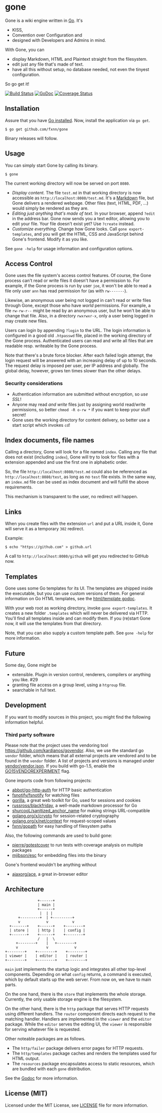 # gone

Gone is a wiki engine written in [Go](http://golang.org). It's

* KISS,
* Convention over Configuration and
* designed with Developers and Admins in mind.

With Gone, you can

* display Markdown, HTML and Plaintext straight from the filesystem.
* edit just any file that's made of text.
* have all this without setup, no database needed, not even the tinyest configuration.

So go get it!

[![Build Status](https://travis-ci.org/fxnn/gone.svg?branch=master)](https://travis-ci.org/fxnn/gone)
[![GoDoc](https://godoc.org/github.com/fxnn/gone?status.svg)](https://godoc.org/github.com/fxnn/gone)
[![Coverage Status](https://coveralls.io/repos/fxnn/gone/badge.svg?branch=master&service=github)](https://coveralls.io/github/fxnn/gone?branch=master)


## Installation

Assure that you have [Go installed](https://golang.org/doc/install).
Now, install the application via `go get`.

```console
$ go get github.com/fxnn/gone
```

Binary releases will follow.


## Usage

You can simply start Gone by calling its binary.

```console
$ gone
```

The current working directory will now be served on port `8080`.

* *Display content.*
  The file `test.md` in that working directory is now accessible as `http://localhost:8080/test.md`.
  It's a [Markdown](https://en.wikipedia.org/wiki/Markdown) file, but Gone delivers a rendered webpage.
  Other files (text, HTML, PDF, ...) would simply be rendered as they are.
* *Editing just anything that's made of text.*
  In your browser, append `?edit` in the address bar.
  Gone now sends you a text editor, allowing you to edit your file.
  Your file doesn't exist yet? Use `?create` instead.
* *Customize everything.*
  Change how Gone looks.
  Call `gone export-templates`, and you will get the HTML, CSS and JavaScript behind Gone's frontend.
  Modify it as you like.

See `gone -help` for usage information and configuration options.


## Access Control

Gone uses the file system's access control features.
Of course, the Gone process can't read or write files it doesn't have a
permission to.
For example, if the Gone process is run by user `joe`, it won't be able to read
a file only user `ann` has read permission for (as with `rw-------`).

Likewise, an anonymous user being not logged in can't read or write files
through Gone, except those who have _world_ permissions.
For example, a file `rw-rw-r--` might be read by an anonymous user, but he
won't be able to change that file.
Also, in a directory `rwxrwxr-x`, only a user being logged in may create new files.

Users can login by appending `?login` to the URL.
The login information is configured in a good old `.htpasswd` file, placed in the working directory
of the Gone process.
Authenticated users can read and write all files that are readable
resp. writeable by the Gone process.

Note that there's a brute force blocker.
After each failed login attempt, the login request will be answered with an
increasing delay of up to 10 seconds.
The request delay is imposed per user, per IP address and globally.
The global delay, however, grows ten times slower than the other delays.

### Security considerations

* Authentication information are submitted without encryption, so *use SSL*!
* Anyone may read *and write* files just by assigning world read/write permissions, so better
  `chmod -R o-rw *` if you want to keep your stuff secret!
* Gone uses the working directory for content delivery, so better use a start script which
  invokes `cd`!


## Index documents, file names

Calling a directory, Gone will look for a file named `index`.
Calling any file that does not exist (including `index`), Gone will try to look
for files with a extension appended and use the first one in alphabetic order.

So, the file `http://localhost:8080/test.md` could also be referenced as
`http://localhost:8080/test`, as long as no `test` file exists.
In the same way, an `index.md` file can be used as index document and will fulfill
the above requirements.

This mechanism is transparent to the user, no redirect will happen.


## Links

When you create files with the extension `url` and put a URL inside it, Gone will serve
it as a temporary `302` redirect.

Example:

```console
$ echo "https://github.com" > github.url
```

A call to `http://localhost:8080/github` will get you redirected to GitHub now.


## Templates

Gone uses some Go templates for its UI.
The templates are shipped inside the executable, but you can use custom versions of them.
For general information on Go HTML templates, see the [html/template godoc](https://golang.org/pkg/html/template/).

With your web root as working directory, invoke `gone export-templates`.
It creates a new folder `.templates` which will never be delivered via HTTP.
You'll find all templates inside and can modify them.
If you (re)start Gone now, it will use the templates from that directory.

Note, that you can also supply a custom template path.
See `gone -help` for more information.


## Future

Some day, Gone might be
* extensible. Plugin in version control, renderers, compilers or anything you like. #29
* granting file access on a group level, using a `htgroup` file.
* searchable in full text.


## Development

If you want to modify sources in this project, you might find the following information helpful.


### Third party software

Please note that the project uses the vendoring tool https://github.com/kardianos/govendor.
Also, we use the standard go `vendor` folder, which means that all external projects are vendored and to be found in the `vendor` folder.
A list of projects and versions is managed under [vendor/vendor.json](vendor/vendor.json).
If you build with go-1.5, enable the [GO15VENDOREXPERIMENT](https://golang.org/s/go15vendor) flag.

Gone imports code from following projects:

* [abbot/go-http-auth](https://github.com/abbot/go-http-auth) for HTTP basic authentication
* [fsnotify/fsnotify](https://github.com/fsnotify/fsnotify) for watching files
* [gorilla](https://github.com/gorilla), a great web toolkit for Go, used for sessions and cookies
* [russross/blackfriday](https://github.com/russross/blackfriday), a well-made markdown processor for Go
* [shurcooL/sanitized_anchor_name](https://github.com/shurcooL/sanitized_anchor_name) for making strings URL-compatible
* [golang.org/x/crypto](https://golang.org/x/crypto) for session-related cryptography
* [golang.org/x/net/context](https://golang.org/x/net/context) for request-scoped values
* [fxnn/gopath](https://github.com/fxnn/gopath) for easy handling of filesystem paths

Also, the following commands are used to build gone:

* [pierre/gotestcover](https://github.com/pierrre/gotestcover) to run tests with coverage analysis on multiple packages
* [mjibson/esc](https://github.com/mjibson/esc) for embedding files into the binary

Gone's frontend wouldn't be anything without

* [ajaxorg/ace](https://github.com/ajaxorg/ace), a great in-browser editor


## Architecture

                   +------+
                   | main |
                   +------+
                    |  | |
          +---------+  | +---------+
          v            v           v
      +-------+    +------+    +--------+
      | store |    | http |    | config |
      +-------+    +------+    +--------+
                   /   |  \
         +--------+    |   +--------+
         v             v            v
    +--------+    +--------+    +--------+
    | viewer |    | editor |    | router |
    +--------+    +--------+    +--------+

`main` just implements the startup logic and integrates all other top-level
components.
Depending on what `config` returns, a command is executed, which by default
starts up the web server.
From now on, we have to main parts.

On the one hand, there is the `store` that implements the whole storage.
Currently, the only usable storage engine is the filesystem.

On the other hand, there is the `http` package that serves HTTP requests using
different handlers.
The `router` component directs each request to the matching handler.
Handlers are implemented in the `viewer` and the `editor` package.
While the `editor` serves the editing UI, the `viewer` is responsible for 
serving whatever file is requested.

Other noteable packages are as follows.
* The `http/failer` package delivers error pages for HTTP requests.
* The `http/templates` package caches and renders the templates used for HTML
  output.
* The `resources` package encapsulates access to static resources, which are
  bundled with each `gone` distribution.

See the [Godoc](http://godoc.org/github.com/fxnn/gone) for more information.


## License (MIT)

Licensed under the MIT License, see [LICENSE](LICENSE) file for more information.
